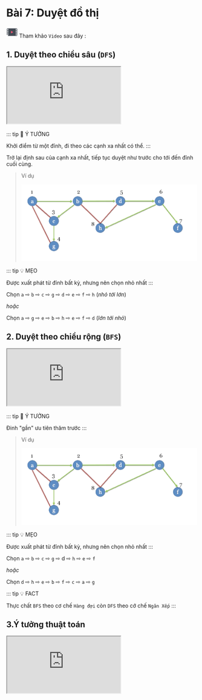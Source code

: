 # Bài 7: Duyệt đồ thị

<img src="https://raw.githubusercontent.com/Zenfection/Image/master/2021/08/12-16-19-36-icons8-movie_beginning.png" width="30"> Tham khảo `Video` sau đây : 

## 1. Duyệt theo chiều sâu (`DFS`)

<div class="videoZen">
  <iframe src="https://drive.google.com/file/d/1uMlInfeYxoxrT3Gr4s-glk812RhhX_oa/preview"></iframe>
</div>

::: tip 🤔 Ý TƯỞNG

Khởi điểm từ một đỉnh, đi theo các cạnh xa nhất có thể.
:::

Trở lại định sau của cạnh xa nhất, tiếp tục duyệt như trước cho tới đến đỉnh cuối cùng.

> Ví dụ 
>
> <img src="https://raw.githubusercontent.com/Zenfection/Image/master/2021/08/30-22-24-26-output-onlinepngtools%20(4).png" width="500">

::: tip 💡 MẸO

Được xuất phát từ đỉnh bất kỳ, nhưng nên chọn nhỏ nhất
:::

Chọn `a` ⇨ `b` ⇨ `c` ⇨ `g` ⇨ `d` ⇨ `e` ⇨ `f` ⇨ `h` (*nhỏ tới lớn*)

*hoặc*

Chọn `a` ⇨ `g` ⇨ `e` ⇨ `b` ⇨ `h` ⇨ `e` ⇨ `f` ⇨ `d` (*lớn tới nhỏ*)
## 2. Duyệt theo chiều rộng (`BFS`)

<div class="videoZen">
  <iframe src="https://drive.google.com/file/d/1ZdeWWLxK5OiQjF-fVso-FP4s0O_JMz5Z/preview"></iframe>
</div>

::: tip 🤔 Ý TƯỞNG

Đinh "gần" ưu tiên thăm trước
:::

> Ví dụ
>
> <img src="https://raw.githubusercontent.com/Zenfection/Image/master/2021/08/30-22-24-26-output-onlinepngtools%20(4).png" width="500">

::: tip 💡 MẸO

Được xuất phát từ đỉnh bất kỳ, nhưng nên chọn nhỏ nhất
:::

Chọn `a` ⇨ `b` ⇨ `c` ⇨ `g` ⇨ d ⇨ `h` ⇨ `e` ⇨ `f`

*hoặc*

Chọn `d` ⇨ `h` ⇨ `e` ⇨ `b` ⇨ `f` ⇨ `c` ⇨ `a` ⇨ `g`

::: tip 💡 FACT

Thực chất `BFS` theo cơ chế `Hàng đợi` còn `DFS` theo cớ chế `Ngăn Xếp`
:::

## 3.Ý tưởng thuật toán

<div class="videoZen">
  <iframe src="https://drive.google.com/file/d/1-f5Fk-co3rkEvdBnaB3sXg1q4H8lVH-D/preview"></iframe>
</div>

<comment/> 
